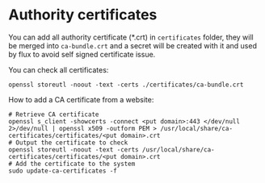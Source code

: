 # Authority certificates

You can add all authority certificate (\*.crt) in `certificates` folder, they will be merged into `ca-bundle.crt` and a secret will be created with it and used by flux to avoid self signed certificate issue.

You can check all certificates:

```shell
openssl storeutl -noout -text -certs ./certificates/ca-bundle.crt
```

How to add a CA certificate from a website:

```shell
# Retrieve CA certificate
openssl s_client -showcerts -connect <put domain>:443 </dev/null 2>/dev/null | openssl x509 -outform PEM > /usr/local/share/ca-certificates/certificates/<put domain>.crt
# Output the certificate to check
openssl storeutl -noout -text -certs /usr/local/share/ca-certificates/certificates/<put domain>.crt
# Add the certificate to the system
sudo update-ca-certificates -f

```
